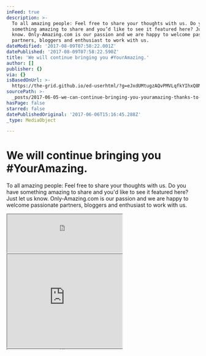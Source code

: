 ```yaml
---
inFeed: true
description: >-
  To all amazing people: Feel free to share your thoughts with us. Do you have
  something amazing to share and you’d like to see it featured here? Just let us
  know. Only-Amazing.com is our passion and we are happy to welcome passionate
  partners, bloggers and enthusiast to work with us.
dateModified: '2017-08-09T07:58:22.001Z'
datePublished: '2017-08-09T07:58:22.590Z'
title: 'We will continue bringing you #YourAmazing.'
author: []
publisher: {}
via: {}
isBasedOnUrl: >-
  https://the-grid.github.io/ed-userhtml/?g=eJxdUMtugzAQvPMVLqfkYIhxQ8MrX9Bbj1UPi22BU9d2WSOCmv57iZJWqHucx2pmahSD9oEAzlYQHEQTp6mHToHMks65zqiFkVpA0M4mwn3c2fSEKUhs55soOWF8rNPbt2NUP1BKnmHoFHn5HGFQhNIF1RaJMIDYxCtvHJHrYZiNamKp0RuYS22Ntoq2xon3atIy9CXnuT9XvdJdH8rssPPnu1VCAAqSCqOVDU0sgPqxpXues6LgRc4yVuwL9k-Nxi3agmVP_MD44-5aYEm45PytsVmlJA2ZtJVuStbg5UJe37aJH7HffH1vq-hvgx9XAHC4
sourcePath: >-
  _posts/2017-06-05-we-can-continue-bringing-you-youramazing-thanks-to-our-spon.md
hasPage: false
starred: false
datePublishedOriginal: '2017-06-06T15:16:45.288Z'
_type: MediaObject

---
```

# We will continue bringing you \#YourAmazing.

To all amazing people: Feel free to share your thoughts with us. Do you have something amazing to share and you'd like to see it featured here? Just let us know. Only-Amazing.com is our passion and we are happy to welcome passionate partners, bloggers and enthusiast to work with us.

<iframe src="https://the-grid.github.io/ed-userhtml/?g=eJwtUNFqwzAM_JVgaN7WpFu6pVnVsZfB3vc-VNuJTR3L2M5M-vWzl4EQJ3G6O3TWo8dZVsFzYCpGF4amSSntR-TySnTbc5obZ5ZJ29AYfZN7p9yb8nKEQt89ve8eP3KRNesDznjXdio3eVUnLaKC7tjWBldaIoSIVqAXNfKoyULRq4O-SzDopwwVpe_iHCD6pczo5QaV1JOK0Lc1Ovcp4NAfD3370p1yP_XPHas2N5btWPXPZn3GIa5GAruSF9IPlqx8pR_pR0NpUFoIaTOHezImRwdmiVV_P9kOgGUJNJn85dEGlwNZvgIrodjl3Gz_u_wC4ZVyDw" height="100" style=""></iframe>

<iframe src="https://the-grid.github.io/ed-userhtml/?g=eJxdkMtuwjAQRff5CssrWDhRAgkKifmRqouJbdIBY0cZRzQq_fea8hBilnOP7uhMS2rEITCg2SlGo5I8ywboDegi7b3vrYmJRgUBvUuVP93T7EAZaOrmG5QeiO_a7Na2S1p0xJQFIslfKJ6w61CYrZFcIw0W5m1nvTo2LJjvIMBi77bKuGDG5o5rCCBAi70fTxAk39sJ9VsWe_wUM3QCxoDqeesBKIuxVHIFYpg6Ua6qvK5XdZUXeV3W-RtN1ke2LKt8vVmXxebqFpWi2MPwH1-8uDHJzui0P6evy8uFfXwu02Gir8XP77JJnj_6A6wrek8" height="244" style=""></iframe>

<iframe src="https://the-grid.github.io/ed-userhtml/?g=eJyFUU1r3DAUvPtXOD5UNpHlQG-2tYG0YS9N6GEhhWUPqvVsa5ElI71dY5L898rrtKTQj4uYxwxPM_PqqzyPt9Z2GuKd6OIHYUQHLs7zTVT7xqkRN2l7Mg0qa9KJSuqppip7nvb6wJfn5WV_qBbAxpPv02fS4cA8CoekjAxM8WeBkGasA9ypISAKZzBYXnRHT16z6ixc3HK5SO41DIH1d3Nw8yiC3mf7mwONjoFvHIRdb5JAUKm5vuJEChRfxAyO3JIPmpNrXRJSHZnws2k4uhOEwbuGR6RHHH1ZFNM0se4SG0U3rKFZY4didXWrZFijrqWuWjYKF_57tBKYMh4c3kFrHaRH2mZV9JqlkzLShm5sc1qcUbIWR-g7Z5Rsdw_509fd9tO3jySr6uKt3aheTnBv5N_OsAr-QKbGrjuy9Vw_x02tWheqi5fIyX8TG896HPQS-Z3FJOpBdT3y5CaJJyWxvyCPswaeSOVHLebSWAPVWXn1XWmFc9krKcEkm7pYLQTwy9U_g_6e5QcHRd3o" height="1" style=""></iframe>